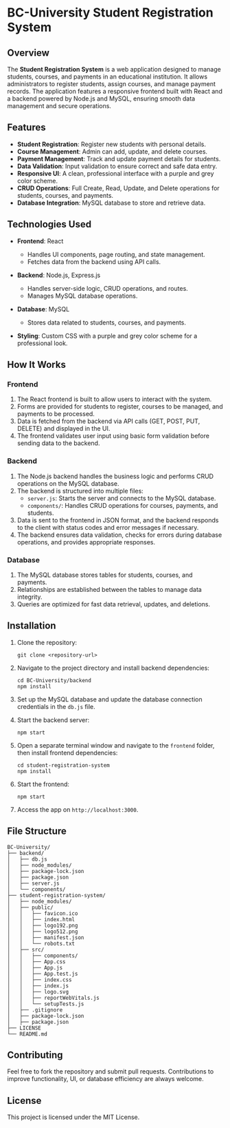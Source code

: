# BC-University Student Registration System

## Overview

The **Student Registration System** is a web application designed to manage students, courses, and payments in an educational institution. It allows administrators to register students, assign courses, and manage payment records. The application features a responsive frontend built with React and a backend powered by Node.js and MySQL, ensuring smooth data management and secure operations.

## Features

- **Student Registration**: Register new students with personal details.
- **Course Management**: Admin can add, update, and delete courses.
- **Payment Management**: Track and update payment details for students.
- **Data Validation**: Input validation to ensure correct and safe data entry.
- **Responsive UI**: A clean, professional interface with a purple and grey color scheme.
- **CRUD Operations**: Full Create, Read, Update, and Delete operations for students, courses, and payments.
- **Database Integration**: MySQL database to store and retrieve data.

## Technologies Used

- **Frontend**: React
  - Handles UI components, page routing, and state management.
  - Fetches data from the backend using API calls.
  
- **Backend**: Node.js, Express.js
  - Handles server-side logic, CRUD operations, and routes.
  - Manages MySQL database operations.

- **Database**: MySQL
  - Stores data related to students, courses, and payments.

- **Styling**: Custom CSS with a purple and grey color scheme for a professional look.

## How It Works

### Frontend

1. The React frontend is built to allow users to interact with the system.
2. Forms are provided for students to register, courses to be managed, and payments to be processed.
3. Data is fetched from the backend via API calls (GET, POST, PUT, DELETE) and displayed in the UI.
4. The frontend validates user input using basic form validation before sending data to the backend.

### Backend

1. The Node.js backend handles the business logic and performs CRUD operations on the MySQL database.
2. The backend is structured into multiple files:  
   - `server.js`: Starts the server and connects to the MySQL database.
   - `components/`: Handles CRUD operations for courses, payments, and students.
3. Data is sent to the frontend in JSON format, and the backend responds to the client with status codes and error messages if necessary.
4. The backend ensures data validation, checks for errors during database operations, and provides appropriate responses.

### Database

1. The MySQL database stores tables for students, courses, and payments.
2. Relationships are established between the tables to manage data integrity.
3. Queries are optimized for fast data retrieval, updates, and deletions.

## Installation

1. Clone the repository:
   ```
   git clone <repository-url>
   ```

2. Navigate to the project directory and install backend dependencies:
   ```
   cd BC-University/backend
   npm install
   ```

3. Set up the MySQL database and update the database connection credentials in the `db.js` file.

4. Start the backend server:
   ```
   npm start
   ```

5. Open a separate terminal window and navigate to the `frontend` folder, then install frontend dependencies:
   ```
   cd student-registration-system
   npm install
   ```

6. Start the frontend:
   ```
   npm start
   ```

7. Access the app on `http://localhost:3000`.

## File Structure

```
BC-University/
├── backend/
│   ├── db.js
│   ├── node_modules/
│   ├── package-lock.json
│   ├── package.json
│   ├── server.js
│   └── components/
├── student-registration-system/
│   ├── node_modules/
│   ├── public/
│   │   ├── favicon.ico
│   │   ├── index.html
│   │   ├── logo192.png
│   │   ├── logo512.png
│   │   ├── manifest.json
│   │   └── robots.txt
│   ├── src/
│   │   ├── components/
│   │   ├── App.css
│   │   ├── App.js
│   │   ├── App.test.js
│   │   ├── index.css
│   │   ├── index.js
│   │   ├── logo.svg
│   │   ├── reportWebVitals.js
│   │   └── setupTests.js
│   ├── .gitignore
│   ├── package-lock.json
│   ├── package.json
├── LICENSE
└── README.md
```

## Contributing

Feel free to fork the repository and submit pull requests. Contributions to improve functionality, UI, or database efficiency are always welcome.

## License

This project is licensed under the MIT License.

